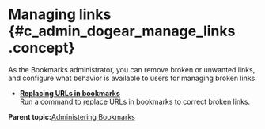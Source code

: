 # Managing links {#c_admin_dogear_manage_links .concept}

As the Bookmarks administrator, you can remove broken or unwanted links, and configure what behavior is available to users for managing broken links.

-   **[Replacing URLs in bookmarks](../admin/t_admin_dogear_replace_urls.md)**  
Run a command to replace URLs in bookmarks to correct broken links.

**Parent topic:**[Administering Bookmarks](../admin/c_admin_dogerar_intro.md)



